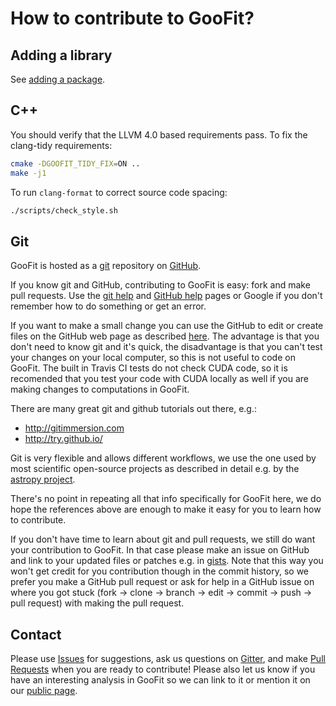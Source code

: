# How to contribute to GooFit?

## Adding a library

See [adding a package](doc/ADDING_EXTERN.md).

## C++

You should verify that the LLVM 4.0 based requirements pass. To fix the clang-tidy requirements:

```bash
cmake -DGOOFIT_TIDY_FIX=ON ..
make -j1
```

To run `clang-format` to correct source code spacing:

```bash
./scripts/check_style.sh
```

## Git

GooFit is hosted as a [git](http://git-scm.com) repository on [GitHub](https://github.com).

If you know git and GitHub, contributing to GooFit is easy:
fork and make pull requests.
Use the [git help](http://git-scm.com/documentation) and [GitHub help](https://help.github.com) pages
or Google if you don't remember how to do something or get an error.

If you want to make a small change you can use the GitHub to edit or create files on the GitHub web page as described [here](https://help.github.com/articles/creating-and-editing-files-in-your-repository). The advantage is that you don't need to know git and it's quick, the disadvantage is that you can't test your changes on your local computer, so this is not useful to code on GooFit. The built in Travis CI tests do not check CUDA code, so it is recomended that you test your code with
CUDA locally as well if you are making changes to computations in GooFit.

There are many great git and github tutorials out there, e.g.:
* http://gitimmersion.com
* http://try.github.io/

Git is very flexible and allows different workflows, we use the one used by most scientific open-source projects as described in detail e.g. by the [astropy project](http://docs.astropy.org/en/latest/development/workflow/development_workflow.html).

There's no point in repeating all that info specifically for GooFit here, we do hope the references above are enough to make it easy for you to learn how to contribute.

If you don't have time to learn about git and pull requests, we still do want your contribution to GooFit. In that case please make an issue on GitHub and link to your updated files or patches e.g. in [gists](https://gist.github.com).
Note that this way you won't get credit for you contribution though in the commit history, so we prefer you make a GitHub pull request or ask for help in a GitHub issue on where you got stuck (fork -> clone -> branch -> edit -> commit -> push -> pull request) with making the pull request.


## Contact

Please use [Issues](https://github.com/GooFit/GooFit/issues) for suggestions,
ask us questions on [Gitter](https://gitter.im/GooFit/Lobby),
and make [Pull Requests](https://github.com/GooFit/GooFit/pulls) when you are ready to contribute!
Please also let us know if you have an interesting analysis in GooFit so we can link to it
or mention it on our [public page](https://GooFit.github.io).
